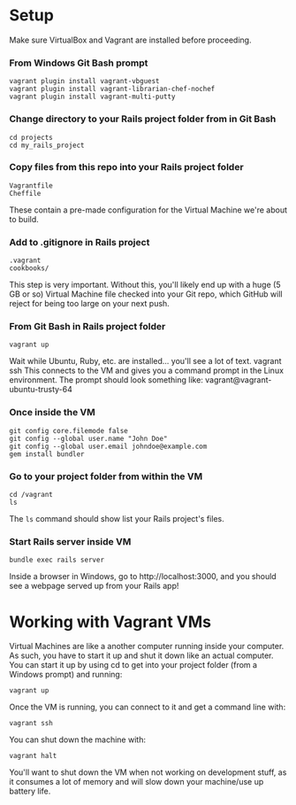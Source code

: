 # Setup

Make sure VirtualBox and Vagrant are installed before proceeding.

### From Windows Git Bash prompt
    vagrant plugin install vagrant-vbguest
    vagrant plugin install vagrant-librarian-chef-nochef
    vagrant plugin install vagrant-multi-putty
    
### Change directory to your Rails project folder from in Git Bash
    cd projects
    cd my_rails_project
    
### Copy files from this repo into your Rails project folder
    Vagrantfile
    Cheffile
These contain a pre-made configuration for the Virtual Machine we're about to build.

### Add to .gitignore in Rails project
    .vagrant
    cookbooks/
This step is very important. Without this, you'll likely end up with a huge (5 GB or so) Virtual Machine file checked into your Git repo, which GitHub will reject for being too large on your next push.
    
### From Git Bash in Rails project folder
    vagrant up
Wait while Ubuntu, Ruby, etc. are installed... you'll see a lot of text.
    vagrant ssh
This connects to the VM and gives you a command prompt in the Linux environment. The prompt should look something like:
    vagrant@vagrant-ubuntu-trusty-64

### Once inside the VM
    git config core.filemode false
    git config --global user.name "John Doe"
    git config --global user.email johndoe@example.com
    gem install bundler
    
### Go to your project folder from within the VM
    cd /vagrant
    ls
The `ls` command should show list your Rails project's files.
    
### Start Rails server inside VM
    bundle exec rails server
    
Inside a browser in Windows, go to http://localhost:3000, and you should see a webpage served up from your Rails app!

# Working with Vagrant VMs

Virtual Machines are like a another computer running inside your computer. As such, you have to start it up and shut it down like an actual computer. You can start it up by using cd to get into your project folder (from a Windows prompt) and running:

    vagrant up
Once the VM is running, you can connect to it and get a command line with:

    vagrant ssh
You can shut down the machine with:

    vagrant halt

You'll want to shut down the VM when not working on development stuff, as it consumes a lot of memory and will slow down your machine/use up battery life.
